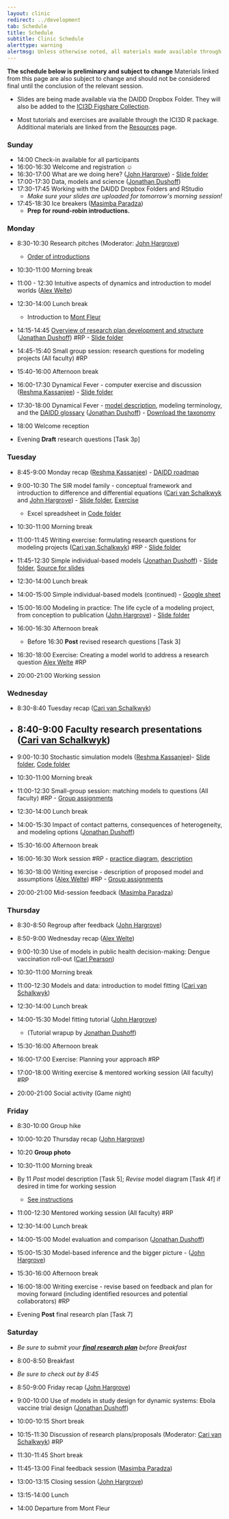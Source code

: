 ```yaml
---
layout: clinic
redirect: ../development
tab: Schedule
title: Schedule
subtitle: Clinic Schedule
alerttype: warning
alertmsg: Unless otherwise noted, all materials made available through this website and the DAIDD Dropbox are licensed through a <a rel="license" href="http://creativecommons.org/licenses/by/4.0/">CC-BY International License</a>. <a rel="license" href="../license.html">Click here for license details</a>.
---
```


__The schedule below is preliminary and subject to change__ Materials linked from this page are also subject to change and should not be considered final until the conclusion of the relevant session.

* Slides are being made available via the DAIDD Dropbox Folder. They will also be added to the [ICI3D Figshare Collection](https://figshare.com/collections/International_Clinics_on_Infectious_Disease_Dynamics_and_Data).

* Most tutorials and exercises are available through the ICI3D R package. Additional materials are linked from the [Resources](../resources) page.


### Sunday

- 14:00 Check-in available for all participants
- 16:00-16:30 Welcome and registration ☺
- 16:30-17:00 What are we doing here? ([John Hargrove]({{site.subdomainurl}}/team/hargrove/)) - [Slide folder](https://tinyurl.com/daidd-2019)
- 17:00-17:30 Data, models and science ([Jonathan Dushoff]({{site.subdomainurl}}/team/dushoff/))
- 17:30-17:45 Working with the DAIDD Dropbox Folders and RStudio
    - _Make sure your slides are uploaded for tomorrow's morning session!_
- 17:45-18:30 Ice breakers ([Masimba Paradza]({{site.subdomainurl}}/team/paradza/))
    - **Prep for round-robin introductions.**

### Monday

- 8:30-10:30 Research pitches (Moderator: [John Hargrove]({{site.subdomainurl}}/team/hargrove/))
    - [Order of introductions](./introductions)
- 10:30-11:00 Morning break
- 11:00 - 12:30 Intuitive aspects of dynamics and introduction to model worlds ([Alex Welte]({{site.subdomainurl}}/team/welte/))
- 12:30-14:00 Lunch break
	* Introduction to [Mont Fleur](https://www.montfleur.co.za)

- 14:15-14:45 [Overview of research plan development and structure](planOverview) ([Jonathan Dushoff]({{site.subdomainurl}}/team/dushoff/)) #RP - [Slide folder](https://tinyurl.com/daidd-2019)
- 14:45-15:40 Small group session: research questions for modeling projects (All faculty) #RP
- 15:40-16:00 Afternoon break

- 16:00-17:30 Dynamical Fever - computer exercise and discussion ([Reshma Kassanjee]({{site.subdomainurl}}/team/kassanjee/)) - [Slide folder](https://tinyurl.com/daidd-2019)
- 17:30-18:00 Dynamical Fever - [model description](../Materials/fever), modeling terminology, and the [DAIDD glossary](http://tinyurl.com/daidd-public) ([Jonathan Dushoff]({{site.subdomainurl}}/team/dushoff/)) - [Download the taxonomy](../Materials/modelTaxonomy)
- 18:00 Welcome reception

- Evening __Draft__ research questions [Task 3p]

### Tuesday

- 8:45-9:00 Monday recap ([Reshma Kassanjee]({{site.subdomainurl}}/team/kassanjee/)) - [DAIDD roadmap](https://www.dropbox.com/s/p41iaw1pl5nani4/roadmap.pdf?dl=0)
- 9:00-10:30 The SIR model family - conceptual framework and introduction to difference and differential equations ([Cari van Schalkwyk]({{site.subdomainurl}}/team/vanschalkwyk/) and [John Hargrove]({{site.subdomainurl}}/team/hargrove/)) - [Slide folder](https://tinyurl.com/daidd-2019), [Exercise](../Materials/SIRmodelFamily)
	* Excel spreadsheet in [Code folder](https://tinyurl.com/daidd-2019-code)
- 10:30-11:00 Morning break

- 11:00-11:45 Writing exercise: formulating research questions for modeling projects ([Cari van Schalkwyk]({{site.subdomainurl}}/team/vanschalkwyk/)) #RP - [Slide folder](https://tinyurl.com/daidd-2019)
- 11:45-12:30 Simple individual-based models ([Jonathan Dushoff]({{site.subdomainurl}}/team/dushoff/)) - [Slide folder](https://tinyurl.com/daidd-2019), [Source for slides](https://github.com/dushoff/disease_model_talks)

- 12:30-14:00 Lunch break

- 14:00-15:00 Simple individual-based models (continued) - [Google sheet](https://tinyurl.com/DAIDD-SIRboth-2019)
- 15:00-16:00 Modeling in practice: The life cycle of a modeling project, from conception to publication ([John Hargrove]({{site.subdomainurl}}/team/hargrove/)) - [Slide folder](https://tinyurl.com/daidd-2019)
- 16:00-16:30 Afternoon break
	* Before 16:30 __Post__ revised research questions [Task 3]

- 16:30-18:00 Exercise: Creating a model world to address a research question [Alex Welte]({{site.subdomainurl}}/team/welte/) #RP 
- 20:00-21:00 Working session

### Wednesday

- 8:30-8:40 Tuesday recap ([Cari van Schalkwyk]({{site.subdomainurl}}/team/vanschalkwyk/))
- 8:40-9:00 Faculty research presentations ([Cari van Schalkwyk]({{site.subdomainurl}}/team/vanschalkwyk/))
	- 

- 9:00-10:30 Stochastic simulation models ([Reshma Kassanjee]({{site.subdomainurl}}/team/kassanjee/))- [Slide folder](https://tinyurl.com/daidd-2019), [Code folder](https://tinyurl.com/daidd-2019-code)
- 10:30-11:00 Morning break

- 11:00-12:30 Small-group session: matching models to questions (All faculty) #RP - [Group assignments](../participants/groups)
- 12:30-14:00 Lunch break

- 14:00-15:30 Impact of contact patterns, consequences of heterogeneity, and modeling options ([Jonathan Dushoff]({{site.subdomainurl}}/team/dushoff/))
- 15:30-16:00 Afternoon break

- 16:00-16:30 Work session #RP - [practice diagram](../Materials/practice.Diagram.pdf), [description](../Materials/modelDescription)
- 16:30-18:00 Writing exercise - description of proposed model and assumptions ([Alex Welte]({{site.subdomainurl}}/team/welte/)) #RP -  [Group assignments](../participants/groups)

- 20:00-21:00 Mid-session feedback ([Masimba Paradza]({{site.subdomainurl}}/team/paradza/))


### Thursday


- 8:30-8:50 Regroup after feedback ([John Hargrove]({{site.subdomainurl}}/team/hargrove/)) 
- 8:50-9:00 Wednesday recap ([Alex Welte]({{site.subdomainurl}}/team/welte/)) 
- 9:00-10:30 Use of models in public health decision-making: Dengue vaccination roll-out ([Carl Pearson]({{site.subdomainurl}}/team/pearson/))

- 10:30-11:00 Morning break

- 11:00-12:30 Models and data: introduction to model fitting  ([Cari van Schalkwyk]({{site.subdomainurl}}/team/vanschalkwyk/))
- 12:30-14:00 Lunch break

- 14:00-15:30 Model fitting tutorial ([John Hargrove]({{site.subdomainurl}}/team/hargrove/))
	* (Tutorial wrapup by [Jonathan Dushoff]({{site.subdomainurl}}/team/dushoff/))
- 15:30-16:00 Afternoon break

- 16:00-17:00 Exercise: Planning your approach #RP
- 17:00-18:00 Writing exercise & mentored working session (All faculty) #RP
- 20:00-21:00 Social activity (Game night)

### Friday

- 8:30-10:00 Group hike 
- 10:00-10:20 Thursday recap ([John Hargrove]({{site.subdomainurl}}/team/hargrove/)) 
- 10:20 **Group photo** 

- 10:30-11:00 Morning break
	 
- By 11 _Post_ model description [Task 5]; _Revise_ model diagram [Task 4f] if desired in time for working session
	* [See instructions](../Materials/researchPlans)

- 11:00-12:30 Mentored working session (All faculty) #RP 
- 12:30-14:00 Lunch break

- 14:00-15:00 Model evaluation and comparison ([Jonathan Dushoff]({{site.subdomainurl}}/team/dushoff/))
- 15:00-15:30 Model-based inference and the bigger picture - ([John Hargrove]({{site.subdomainurl}}/team/hargrove/))
- 15:30-16:00 Afternoon break

- 16:00-18:00 Writing exercise - revise based on feedback and plan for moving forward (including identified resources and potential collaborators) #RP

- Evening __Post__ final research plan [Task 7]

### Saturday

- _Be sure to submit your [**final research plan**](../Materials/researchPlans) before Breakfast_
- 8:00-8:50 Breakfast
- _Be sure to check out by 8:45_
- 8:50-9:00 Friday recap ([John Hargrove]({{site.subdomainurl}}/team/hargrove/))
- 9:00-10:00 Use of models in study design for dynamic systems: Ebola vaccine trial design ([Jonathan Dushoff]({{site.subdomainurl}}/team/dushoff/))
- 10:00-10:15 Short break

- 10:15-11:30 Discussion of research plans/proposals (Moderator: [Cari van Schalkwyk]({{site.subdomainurl}}/team/vanschalkwyk/)) #RP
- 11:30-11:45 Short break

- 11:45-13:00 Final feedback session ([Masimba Paradza]({{site.subdomainurl}}/team/paradza/))
- 13:00-13:15 Closing session ([John Hargrove]({{site.subdomainurl}}/team/hargrove/))
- 13:15-14:00 Lunch
- 14:00 Departure from Mont Fleur 

